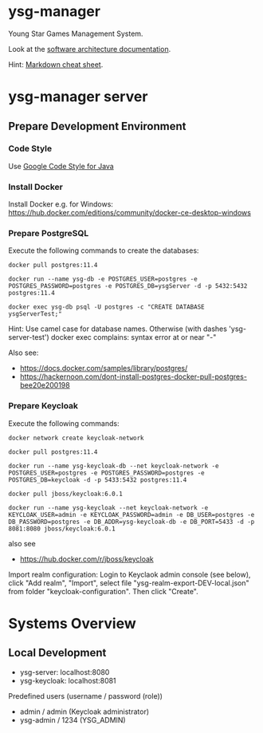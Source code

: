 # ysg-manager
Young Star Games Management System.

Look at the [software architecture documentation](./documentation/architecture.md).

Hint: [Markdown cheat sheet]().

# ysg-manager server

## Prepare Development Environment

### Code Style

Use [Google Code Style for Java](https://github.com/google/styleguide/blob/gh-pages/eclipse-java-google-style.xml)

### Install Docker
Install Docker e.g. for Windows: https://hub.docker.com/editions/community/docker-ce-desktop-windows

### Prepare PostgreSQL
Execute the following commands to create the databases:

`docker pull postgres:11.4`

`docker run --name ysg-db -e POSTGRES_USER=postgres -e POSTGRES_PASSWORD=postgres -e POSTGRES_DB=ysgServer -d -p 5432:5432 postgres:11.4`

`docker exec ysg-db psql -U postgres -c "CREATE DATABASE ysgServerTest;"`

Hint: Use camel case for database names. Otherwise (with dashes 'ysg-server-test') docker exec complains: syntax error at or near "-"

Also see: 
* https://docs.docker.com/samples/library/postgres/
* https://hackernoon.com/dont-install-postgres-docker-pull-postgres-bee20e200198

### Prepare Keycloak
Execute the following commands:

`docker network create keycloak-network`

`docker pull postgres:11.4`

`docker run --name ysg-keycloak-db --net keycloak-network -e POSTGRES_USER=postgres -e POSTGRES_PASSWORD=postgres -e POSTGRES_DB=keycloak -d -p 5433:5432 postgres:11.4`

`docker pull jboss/keycloak:6.0.1`

`docker run --name ysg-keycloak --net keycloak-network -e KEYCLOAK_USER=admin -e KEYCLOAK_PASSWORD=admin -e DB_USER=postgres -e DB_PASSWORD=postgres -e DB_ADDR=ysg-keycloak-db -e DB_PORT=5433 -d -p 8081:8080 jboss/keycloak:6.0.1`

also see
* https://hub.docker.com/r/jboss/keycloak

Import realm configuration: Login to Keyclaok admin console (see below), click "Add realm", "Import", select file "ysg-realm-export-DEV-local.json" from folder "keycloak-configuration". Then click "Create".

# Systems Overview

## Local Development
* ysg-server: localhost:8080
* ysg-keycloak: localhost:8081

Predefined users (username / password (role))
* admin / admin (Keycloak administrator)
* ysg-admin / 1234 (YSG_ADMIN)